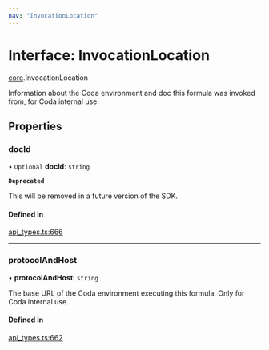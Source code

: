 ```yaml
---
nav: "InvocationLocation"
---
```

# Interface: InvocationLocation

[core](../modules/core.md).InvocationLocation

Information about the Coda environment and doc this formula was invoked from, for Coda internal use.

## Properties

### docId

• `Optional` **docId**: `string`

**`Deprecated`**

This will be removed in a future version of the SDK.

#### Defined in

[api_types.ts:666](https://github.com/coda/packs-sdk/blob/main/api_types.ts#L666)

___

### protocolAndHost

• **protocolAndHost**: `string`

The base URL of the Coda environment executing this formula. Only for Coda internal use.

#### Defined in

[api_types.ts:662](https://github.com/coda/packs-sdk/blob/main/api_types.ts#L662)
